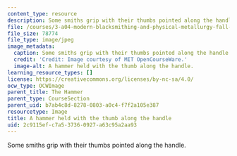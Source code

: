 ```yaml
---
content_type: resource
description: Some smiths grip with their thumbs pointed along the handle.
file: /courses/3-a04-modern-blacksmithing-and-physical-metallurgy-fall-2008/2c9115efc7a537360927a63c95a2aa93_012.jpg
file_size: 78774
file_type: image/jpeg
image_metadata:
  caption: Some smiths grip with their thumbs pointed along the handle.
  credit: 'Credit: Image courtesy of MIT OpenCourseWare.'
  image-alt: A hammer held with the thumb along the handle.
learning_resource_types: []
license: https://creativecommons.org/licenses/by-nc-sa/4.0/
ocw_type: OCWImage
parent_title: The Hammer
parent_type: CourseSection
parent_uid: b7ab4c8d-8278-0803-a0c4-f7f2a105e387
resourcetype: Image
title: A hammer held with the thumb along the handle
uid: 2c9115ef-c7a5-3736-0927-a63c95a2aa93
---
```

Some smiths grip with their thumbs pointed along the handle.